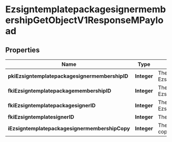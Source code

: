 

# EzsigntemplatepackagesignermembershipGetObjectV1ResponseMPayload

## Properties

Name | Type | Description | Notes
------------ | ------------- | ------------- | -------------
**pkiEzsigntemplatepackagesignermembershipID** | **Integer** | The unique ID of the Ezsigntemplatepackagesignermembership | 
**fkiEzsigntemplatepackagemembershipID** | **Integer** | The unique ID of the Ezsigntemplatepackagemembership | 
**fkiEzsigntemplatepackagesignerID** | **Integer** | The unique ID of the Ezsigntemplatepackagesigner | 
**fkiEzsigntemplatesignerID** | **Integer** | The unique ID of the Ezsigntemplatesigner | 
**iEzsigntemplatepackagesignermembershipCopy** | **Integer** | The Copy number in case of multiple copies. |  [optional]




